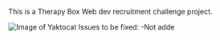 This is a Therapy Box Web dev recruitment challenge project. 

![Image of Yaktocat](https://octodex.github.com/images/yaktocat.png)
Issues to be fixed:
-Not adde